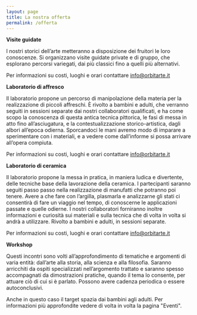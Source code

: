 ```yaml
---
layout: page
title: La nostra offerta
permalink: /offerta
---
```

**Visite guidate**

I nostri storici dell’arte metteranno a disposizione dei fruitori le loro conoscenze. Si organizzano visite guidate private e di gruppo, che esplorano percorsi variegati, dai più classici fino a quelli più alternativi.

Per informazioni su costi, luoghi e orari contattare [info@orbitarte.it](mailto:info@orbitarte.it)

**Laboratorio di affresco**

Il laboratorio propone un percorso di manipolazione della materia per la realizzazione di piccoli affreschi. È rivolto a bambini e adulti, che verranno seguiti in sessioni separate dai nostri collaboratori qualificati, e ha come scopo la conoscenza di questa antica tecnica pittorica, le fasi di messa in atto fino all’asciugatura, e la contestualizzazione storico-artistica, dagli albori all’epoca odierna. Sporcandoci le mani avremo modo di imparare a sperimentare con i materiali, e a vedere come dall’informe si possa arrivare all’opera compiuta.

Per informazioni su costi, luoghi e orari contattare [info@orbitarte.it](mailto:info@orbitarte.it)

**Laboratorio di ceramica**

Il laboratorio propone la messa in pratica, in maniera ludica e divertente, delle tecniche base della lavorazione della ceramica. I partecipanti saranno seguiti passo passo nella realizzazione di manufatti che potranno poi tenere. Avere a che fare con l’argilla, plasmarla e analizzarne gli stati ci consentirà di fare un viaggio nel tempo, di conoscerne le applicazioni passate e quelle odierne. I nostri collaboratori forniranno inoltre informazioni e curiosità sui materiali e sulla tecnica che di volta in volta si andrà a utilizzare. Rivolto a bambini e adulti, in sessioni separate.

Per informazioni su costi, luoghi e orari contattare [info@orbitarte.it](mailto:info@orbitarte.it)

**Workshop**

Questi incontri sono volti all’approfondimento di tematiche e argomenti di varia entità: dall’arte alla storia, alla scienza e alla filosofia. Saranno arricchiti da ospiti specializzati nell’argomento trattato e saranno spesso accompagnati da dimostrazioni pratiche, quando il tema lo consente, per attuare ciò di cui si è parlato. Possono avere cadenza periodica o essere autoconclusivi.

Anche in questo caso il target spazia dai bambini agli adulti. Per informazioni più approfondite vedere di volta in volta la pagina "Eventi".